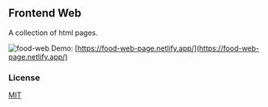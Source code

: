 ## Frontend Web

A collection of html pages.

![food-web](https://res.cloudinary.com/dcqjmkwvc/image/upload/v1610282095/MHS/z8laezgthmtryyyratq2.png)
Demo: [https://food-web-page.netlify.app/](https://food-web-page.netlify.app/)

### License

[MIT](https://choosealicense.com/licenses/mit/)
